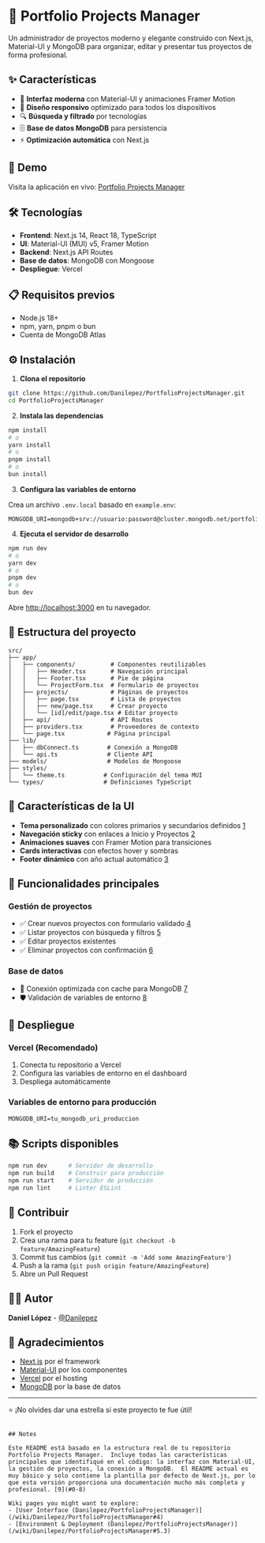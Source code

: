 # 📁 Portfolio Projects Manager

Un administrador de proyectos moderno y elegante construido con Next.js, Material-UI y MongoDB para organizar, editar y presentar tus proyectos de forma profesional.

## ✨ Características

- 🎨 **Interfaz moderna** con Material-UI y animaciones Framer Motion
- 📱 **Diseño responsivo** optimizado para todos los dispositivos  
- 🔍 **Búsqueda y filtrado** por tecnologías
- 🗄️ **Base de datos MongoDB** para persistencia
- ⚡ **Optimización automática** con Next.js

## 🚀 Demo

Visita la aplicación en vivo: [Portfolio Projects Manager](tu-dominio-aqui.vercel.app)

## 🛠️ Tecnologías

- **Frontend**: Next.js 14, React 18, TypeScript
- **UI**: Material-UI (MUI) v5, Framer Motion
- **Backend**: Next.js API Routes
- **Base de datos**: MongoDB con Mongoose
- **Despliegue**: Vercel

## 📋 Requisitos previos

- Node.js 18+ 
- npm, yarn, pnpm o bun
- Cuenta de MongoDB Atlas

## ⚙️ Instalación

1. **Clona el repositorio**
```bash
git clone https://github.com/Danilepez/PortfolioProjectsManager.git
cd PortfolioProjectsManager
```

2. **Instala las dependencias**
```bash
npm install
# o
yarn install
# o  
pnpm install
# o
bun install
```

3. **Configura las variables de entorno**

Crea un archivo `.env.local` basado en `example.env`:

```env
MONGODB_URI=mongodb+srv://usuario:password@cluster.mongodb.net/portfolio
```

4. **Ejecuta el servidor de desarrollo**
```bash
npm run dev
# o
yarn dev
# o
pnpm dev
# o  
bun dev
```

Abre [http://localhost:3000](http://localhost:3000) en tu navegador.

## 📁 Estructura del proyecto

```
src/
├── app/
│   ├── components/          # Componentes reutilizables
│   │   ├── Header.tsx       # Navegación principal
│   │   ├── Footer.tsx       # Pie de página
│   │   └── ProjectForm.tsx  # Formulario de proyectos
│   ├── projects/            # Páginas de proyectos
│   │   ├── page.tsx         # Lista de proyectos
│   │   ├── new/page.tsx     # Crear proyecto
│   │   └── [id]/edit/page.tsx # Editar proyecto
│   ├── api/                 # API Routes
│   ├── providers.tsx        # Proveedores de contexto
│   └── page.tsx            # Página principal
├── lib/
│   ├── dbConnect.ts        # Conexión a MongoDB
│   └── api.ts              # Cliente API
├── models/                 # Modelos de Mongoose
├── styles/
│   └── theme.ts           # Configuración del tema MUI
└── types/                 # Definiciones TypeScript
```

## 🎨 Características de la UI

- **Tema personalizado** con colores primarios y secundarios definidos [1](#0-0) 
- **Navegación sticky** con enlaces a Inicio y Proyectos [2](#0-1) 
- **Animaciones suaves** con Framer Motion para transiciones
- **Cards interactivas** con efectos hover y sombras
- **Footer dinámico** con año actual automático [3](#0-2) 

## 🔧 Funcionalidades principales

### Gestión de proyectos
- ✅ Crear nuevos proyectos con formulario validado [4](#0-3) 
- ✅ Listar proyectos con búsqueda y filtros [5](#0-4) 
- ✅ Editar proyectos existentes
- ✅ Eliminar proyectos con confirmación [6](#0-5) 

### Base de datos
- 🔄 Conexión optimizada con cache para MongoDB [7](#0-6) 
- 🛡️ Validación de variables de entorno [8](#0-7) 

## 🚀 Despliegue

### Vercel (Recomendado)

1. Conecta tu repositorio a Vercel
2. Configura las variables de entorno en el dashboard
3. Despliega automáticamente

### Variables de entorno para producción

```env
MONGODB_URI=tu_mongodb_uri_produccion
```

## 📚 Scripts disponibles

```bash
npm run dev      # Servidor de desarrollo
npm run build    # Construir para producción  
npm run start    # Servidor de producción
npm run lint     # Linter ESLint
```

## 🤝 Contribuir

1. Fork el proyecto
2. Crea una rama para tu feature (`git checkout -b feature/AmazingFeature`)
3. Commit tus cambios (`git commit -m 'Add some AmazingFeature'`)
4. Push a la rama (`git push origin feature/AmazingFeature`)
5. Abre un Pull Request


## 👨‍💻 Autor

**Daniel López** - [@Danilepez](https://github.com/Danilepez)

## 🙏 Agradecimientos

- [Next.js](https://nextjs.org/) por el framework
- [Material-UI](https://mui.com/) por los componentes
- [Vercel](https://vercel.com/) por el hosting
- [MongoDB](https://www.mongodb.com/) por la base de datos

---

⭐ ¡No olvides dar una estrella si este proyecto te fue útil!
```

## Notes

Este README está basado en la estructura real de tu repositorio Portfolio Projects Manager.  Incluye todas las características principales que identifiqué en el código: la interfaz con Material-UI, la gestión de proyectos, la conexión a MongoDB.  El README actual es muy básico y solo contiene la plantilla por defecto de Next.js, por lo que esta versión proporciona una documentación mucho más completa y profesional. [9](#0-8) 

Wiki pages you might want to explore:
- [User Interface (Danilepez/PortfolioProjectsManager)](/wiki/Danilepez/PortfolioProjectsManager#4)
- [Environment & Deployment (Danilepez/PortfolioProjectsManager)](/wiki/Danilepez/PortfolioProjectsManager#5.3)
